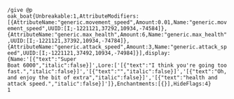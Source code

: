 <code>/give @p oak_boat{Unbreakable:1,AttributeModifiers:[{AttributeName:"generic.movement_speed",Amount:0.01,Name:"generic.movement_speed",UUID:[I;-1221121,37292,10934,-74584]},{AttributeName:"generic.max_health",Amount:6,Name:"generic.max_health",UUID:[I;-1221121,37392,10934,-74784]},{AttributeName:"generic.attack_speed",Amount:3,Name:"generic.attack_speed",UUID:[I;-1221121,37492,10934,-74984]}],display:{Name:'[{"text":"Super Boat 6000","italic":false}]',Lore:['[{"text":"I think you\'re going too fast.","italic":false}]','[{"text":"","italic":false}]','[{"text":"Oh, and enjoy the bit of extra","italic":false}]','[{"text":"health and attack speed.","italic":false}]']},Enchantments:[{}],HideFlags:4} 1<code>
